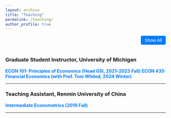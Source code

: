 ```yaml
---
layout: archive
title: "Teaching"
permalink: /teaching/
author_profile: true
---
```


<style>
.toggle-button {
  float: right;
  padding: 6px 12px;
  font-size: 14px;
  color: white;
  background-color: #007bff;
  border: none;
  border-radius: 4px;
  cursor: pointer;
  transition: background-color 0.2s ease;
  margin-bottom: 1em;
}

.toggle-button:hover {
  background-color: #0056b3;
}
</style>

<div style="overflow: auto;">
  <button onclick="toggleAll()" id="toggleButton" class="toggle-button">Show All</button>
</div>

### Graduate Student Instructor, University of Michigan

<a href="javascript:void(0);" onclick="toggleContent('econ101')" style="font-weight:bold; color:#007bff; text-decoration:none;">
ECON 101: Principles of Economics (Head GSI, 2021–2023 Fall)
</a>  
<div id="econ101" class="course-desc" style="display:none; margin: 0.5em 0 1em 1em;">
Introductory economics course covering microeconomic fundamentals (how markets function, where markets fail, the distribution of income and wealth, the public sector, international trade). Responsibilities included running discussion sections, designing problem sets and exams, and bridging communication between students and instructors.
</div>

<a href="javascript:void(0);" onclick="toggleContent('econ435')" style="font-weight:bold; color:#007bff; text-decoration:none;">
ECON 435: Financial Economics (with Prof. Toni Whited, 2024 Winter)
</a>  
<div id="econ435" class="course-desc" style="display:none; margin: 0.5em 0 1em 1em;">
Upper-level undergraduate course on the economic analysis of financial markets and financial decision making. Asset pricing theory, net present value, arbitrage strategies, portfolio management, and financial market behavior. Case studies of current policy. Led review sessions and assisted with exam preparation.
</div>

---

### Teaching Assistant, Renmin University of China

<a href="javascript:void(0);" onclick="toggleContent('econmetrics')" style="font-weight:bold; color:#007bff; text-decoration:none;">
Intermediate Econometrics (2019 Fall)
</a>  
<div id="econmetrics" class="course-desc" style="display:none; margin: 0.5em 0 1em 1em;">
An upper-level undergraduate course centered on understanding the “why” behind econometric techniques through theoretical derivation and statistical proof. Students rigorously derive the properties of estimators and apply these methods to real-world data using Stata, integrating formal theory with hands-on empirical analysis.
</div>

---

<script>
function toggleContent(id) {
  var content = document.getElementById(id);
  content.style.display = content.style.display === "none" ? "block" : "none";
}

let allShown = false;
function toggleAll() {
  const items = document.querySelectorAll('.course-desc');
  items.forEach(div => {
    div.style.display = allShown ? "none" : "block";
  });
  document.getElementById("toggleButton").innerText = allShown ? "Show All" : "Hide All";
  allShown = !allShown;
}
</script>
